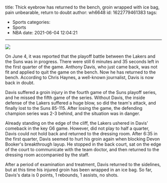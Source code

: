 title: Thick eyebrow has returned to the bench, groin wrapped with ice bag, pain unbearable, return to doubt
author: wh6648
id: 1622779461383
tags: 
- Sports
categories: 
- Sports
- NBA
date: 2021-06-04 12:04:21
---
![](https://p8.itc.cn/q_70/images01/20210604/386918737b91429dbabb61c140859601.jpeg)


On June 4, it was reported that the playoff battle between the Lakers and the Suns was in progress. There were still 6 minutes and 35 seconds left in the first quarter of the game. Anthony Davis, who just came back, was not fit and applied to quit the game on the bench. Now he has returned to the bench. According to Chris Haynes, a well-known journalist, Davis is now back in doubt.

Davis suffered a groin injury in the fourth game of the Suns playoff series, and he missed the fifth game of the series. Without Davis, the inside defense of the Lakers suffered a huge blow, so did the team's attack, and finally lost to the Suns 85-115. After losing the game, the defending champion series was 2-3 behind, and the situation was in danger.

Already standing on the edge of the cliff, the Lakers ushered in Davis' comeback in the key G6 game. However, did not play to half a quarter, Davis could not hold back and returned to the dressing room. After 6:35 in the first quarter, Davis seemed to hurt his groin again when blocking Devon Booker's breakthrough layup. He stopped in the back court, sat on the edge of the court to communicate with the team doctor, and then returned to the dressing room accompanied by the staff.

After a period of examination and treatment, Davis returned to the sidelines, but at this time his injured groin has been wrapped in an ice bag. So far, Davis's data is 0 points, 1 rebounds, 1 assists, no shots.

